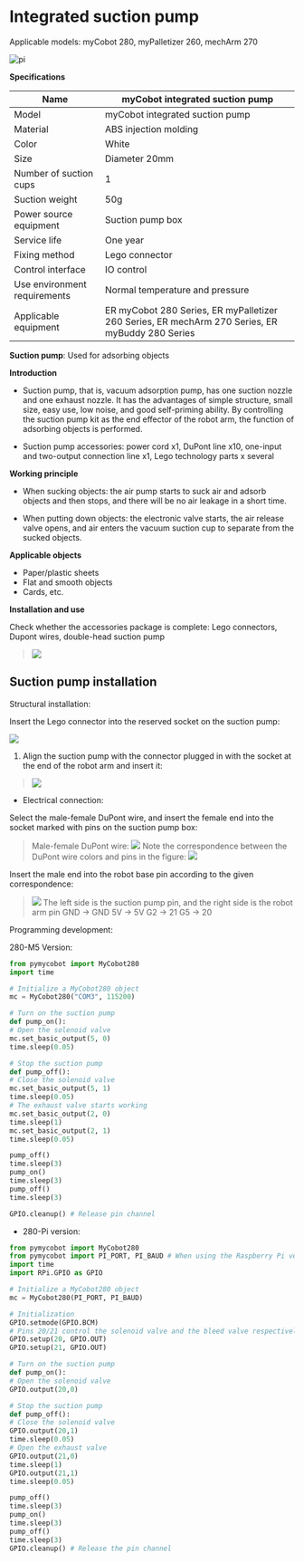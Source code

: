 # Integrated suction pump
Applicable models: myCobot 280, myPalletizer 260, mechArm 270

![pi](../../resource\4-SupportAndService\Accessories\pump/IP1.png)

**Specifications**

| Name | **myCobot integrated suction pump** |
| ------------ | ------------------------------------------------------------ |
| Model | myCobot integrated suction pump |
| Material | ABS injection molding |
| Color | White |
| Size | Diameter 20mm |
| Number of suction cups | 1 |
| Suction weight | 50g |
| Power source equipment | Suction pump box |
| Service life | One year |
| Fixing method | Lego connector |
| Control interface | IO control |
| Use environment requirements | Normal temperature and pressure |
| Applicable equipment | ER myCobot 280 Series, ER myPalletizer 260 Series, ER mechArm 270 Series, ER myBuddy 280 Series |

**Suction pump**: Used for adsorbing objects

**Introduction**

- Suction pump, that is, vacuum adsorption pump, has one suction nozzle and one exhaust nozzle. It has the advantages of simple structure, small size, easy use, low noise, and good self-priming ability. By controlling the suction pump kit as the end effector of the robot arm, the function of adsorbing objects is performed.

- Suction pump accessories: power cord x1, DuPont line x10, one-input and two-output connection line x1, Lego technology parts x several

**Working principle**

- When sucking objects: the air pump starts to suck air and adsorb objects and then stops, and there will be no air leakage in a short time.

- When putting down objects: the electronic valve starts, the air release valve opens, and air enters the vacuum suction cup to separate from the sucked objects.

**Applicable objects**

- Paper/plastic sheets
- Flat and smooth objects
- Cards, etc.

**Installation and use**

Check whether the accessories package is complete: Lego connectors, Dupont wires, double-head suction pump

> ![](../../resource\4-SupportAndService\Accessories\pump/IP2.png)

## Suction pump installation
Structural installation:

Insert the Lego connector into the reserved socket on the suction pump:

![](../../resource\4-SupportAndService\Accessories\pump/IP3.jpg)

1. Align the suction pump with the connector plugged in with the socket at the end of the robot arm and insert it:

>
> ![](../../resource\4-SupportAndService\Accessories\pump/IP4.jpg)

- Electrical connection:

Select the male-female DuPont wire, and insert the female end into the socket marked with pins on the suction pump box:
> Male-female DuPont wire:
> ![](../../resource\4-SupportAndService\Accessories\pump/IP5.jpg)
> Note the correspondence between the DuPont wire colors and pins in the figure:
> ![](../../resource\4-SupportAndService\Accessories\pump/IP6.jpg)

Insert the male end into the robot base pin according to the given correspondence:
> ![](../../resource\4-SupportAndService\Accessories\pump/IP7.jpg)
> The left side is the suction pump pin, and the right side is the robot arm pin
> GND -> GND
> 5V -> 5V
> G2 -> 21
> G5 -> 20

Programming development:

280-M5 Version:

```python
from pymycobot import MyCobot280
import time

# Initialize a MyCobot280 object
mc = MyCobot280("COM3", 115200)

# Turn on the suction pump
def pump_on():
# Open the solenoid valve
mc.set_basic_output(5, 0)
time.sleep(0.05)

# Stop the suction pump
def pump_off():
# Close the solenoid valve
mc.set_basic_output(5, 1)
time.sleep(0.05)
# The exhaust valve starts working
mc.set_basic_output(2, 0)
time.sleep(1)
mc.set_basic_output(2, 1)
time.sleep(0.05)

pump_off()
time.sleep(3)
pump_on()
time.sleep(3)
pump_off()
time.sleep(3)

GPIO.cleanup() # Release pin channel
```

- 280-Pi version:

```python
from pymycobot import MyCobot280
from pymycobot import PI_PORT, PI_BAUD # When using the Raspberry Pi version of mycobot, you can reference these two variables to initialize MyCobot
import time
import RPi.GPIO as GPIO

# Initialize a MyCobot280 object
mc = MyCobot280(PI_PORT, PI_BAUD)

# Initialization
GPIO.setmode(GPIO.BCM)
# Pins 20/21 control the solenoid valve and the bleed valve respectively
GPIO.setup(20, GPIO.OUT)
GPIO.setup(21, GPIO.OUT)

# Turn on the suction pump
def pump_on():
# Open the solenoid valve
GPIO.output(20,0)

# Stop the suction pump
def pump_off():
# Close the solenoid valve
GPIO.output(20,1)
time.sleep(0.05)
# Open the exhaust valve
GPIO.output(21,0)
time.sleep(1)
GPIO.output(21,1)
time.sleep(0.05)

pump_off()
time.sleep(3)
pump_on()
time.sleep(3)
pump_off()
time.sleep(3)
GPIO.cleanup() # Release the pin channel
```